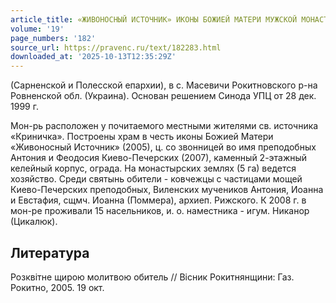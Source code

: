 ```yaml
---
article_title: «ЖИВОНОСНЫЙ ИСТОЧНИК» ИКОНЫ БОЖИЕЙ МАТЕРИ МУЖСКОЙ МОНАСТЫРЬ»
volume: '19'
page_numbers: '182'
source_url: https://pravenc.ru/text/182283.html
downloaded_at: '2025-10-13T12:35:29Z'
---
```


(Сарненской и Полесской епархии), в с. Масевичи Рокитновского р-на Ровненской обл. (Украина). Основан решением Синода УПЦ от 28 дек. 1999 г.

Мон-рь расположен у почитаемого местными жителями св. источника «Криничка». Построены храм в честь иконы Божией Матери «Живоносный Источник» (2005), ц. со звонницей во имя преподобных Антония и Феодосия Киево-Печерских (2007), каменный 2-этажный келейный корпус, ограда. На монастырских землях (5 га) ведется хозяйство. Среди святынь обители - ковчежцы с частицами мощей Киево-Печерских преподобных, Виленских мучеников Антония, Иоанна и Евстафия, сщмч. Иоанна (Поммера), архиеп. Рижского. К 2008 г. в мон-ре проживали 15 насельников, и. о. наместника - игум. Никанор (Цикалюк).

## Литература

Розквiтне щирою молитвою обитель // Вiсник Рокитнянщини: Газ. Рокитно, 2005. 19 окт.
